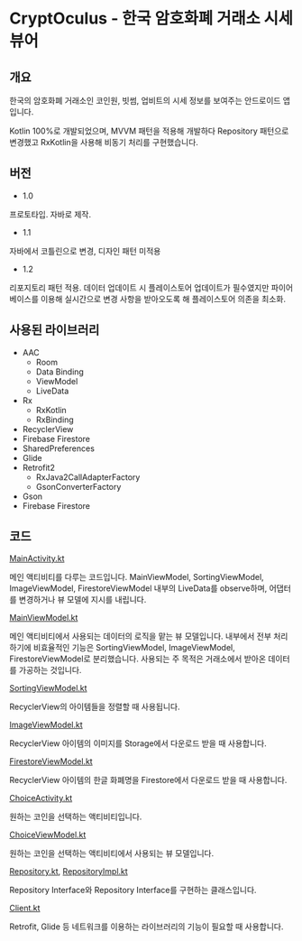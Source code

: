 # CryptOculus - 한국 암호화폐 거래소 시세 뷰어

## 개요

한국의 암호화폐 거래소인 코인원, 빗썸, 업비트의 시세 정보를 보여주는 안드로이드 앱입니다.

Kotlin 100%로 개발되었으며, MVVM 패턴을 적용해 개발하다 Repository 패턴으로 변경했고 RxKotlin을 사용해 비동기 처리를 구현했습니다.

## 버전

* 1.0

프로토타입. 자바로 제작.

* 1.1

자바에서 코틀린으로 변경, 디자인 패턴 미적용

* 1.2

리포지토리 패턴 적용. 데이터 업데이트 시 플레이스토어 업데이트가 필수였지만 파이어베이스를 이용해 실시간으로 변경 사항을 받아오도록 해 플레이스토어 의존을 최소화.

## 사용된 라이브러리

* AAC
  * Room
  * Data Binding
  * ViewModel
  * LiveData
* Rx
  * RxKotlin
  * RxBinding
* RecyclerView
* Firebase Firestore
* SharedPreferences
* Glide
* Retrofit2
  * RxJava2CallAdapterFactory
  * GsonConverterFactory
* Gson
* Firebase Firestore

## 코드

[MainActivity.kt](https://github.com/lht1324/CryptOculus/blob/master/app/src/main/java/org/techtown/cryptoculus/view/MainActivity.kt)

메인 액티비티를 다루는 코드입니다. MainViewModel, SortingViewModel, ImageViewModel, FirestoreViewModel 내부의 LiveData를 observe하며, 어댑터를 변경하거나 뷰 모델에 지시를 내립니다.

[MainViewModel.kt](https://github.com/lht1324/CryptOculus/blob/master/app/src/main/java/org/techtown/cryptoculus/viewmodel/MainViewModel.kt)

메인 액티비티에서 사용되는 데이터의 로직을 맡는 뷰 모델입니다. 내부에서 전부 처리하기에 비효율적인 기능은 SortingViewModel, ImageViewModel, FirestoreViewModel로 분리했습니다. 사용되는 주 목적은 거래소에서 받아온 데이터를 가공하는 것입니다.

[SortingViewModel.kt](https://github.com/lht1324/CryptOculus/blob/master/app/src/main/java/org/techtown/cryptoculus/viewmodel/SortingViewModel.kt)

RecyclerView의 아이템들을 정렬할 때 사용됩니다.

[ImageViewModel.kt](https://github.com/lht1324/CryptOculus/blob/master/app/src/main/java/org/techtown/cryptoculus/viewmodel/ImageViewModel.kt)

RecyclerView 아이템의 이미지를 Storage에서 다운로드 받을 때 사용합니다.

[FirestoreViewModel.kt](https://github.com/lht1324/CryptOculus/blob/master/app/src/main/java/org/techtown/cryptoculus/viewmodel/FirestoreViewModel.kt)

RecyclerView 아이템의 한글 화폐명을 Firestore에서 다운로드 받을 때 사용합니다.

[ChoiceActivity.kt](https://github.com/lht1324/CryptOculus/blob/master/app/src/main/java/org/techtown/cryptoculus/view/ChoiceActivity.kt)

원하는 코인을 선택하는 액티비티입니다.

[ChoiceViewModel.kt](https://github.com/lht1324/CryptOculus/blob/master/app/src/main/java/org/techtown/cryptoculus/viewmodel/ChoiceViewModel.kt)

원하는 코인을 선택하는 액티비티에서 사용되는 뷰 모델입니다.

[Repository.kt](https://github.com/lht1324/CryptOculus/blob/master/app/src/main/java/org/techtown/cryptoculus/repository/Repository.kt), [RepositoryImpl.kt](https://github.com/lht1324/CryptOculus/blob/master/app/src/main/java/org/techtown/cryptoculus/repository/RepositoryImpl.kt)

Repository Interface와 Repository Interface를 구현하는 클래스입니다.

[Client.kt](https://github.com/lht1324/CryptOculus/blob/master/app/src/main/java/org/techtown/cryptoculus/repository/network/Client.kt)

Retrofit, Glide 등 네트워크를 이용하는 라이브러리의 기능이 필요할 때 사용합니다.
